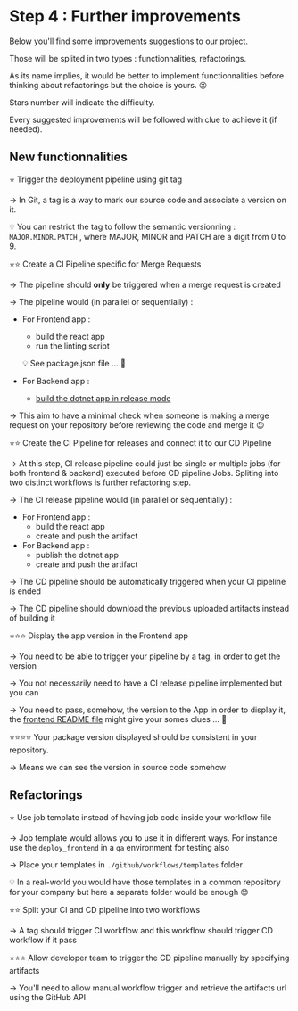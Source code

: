 # Step 4 : Further improvements

Below you'll find some improvements suggestions to our project.

Those will be splited in two types : functionnalities, refactorings.

As its name implies, it would be better to implement functionnalities before thinking about refactorings but the choice is yours. :wink:

Stars number will indicate the difficulty.

Every suggested improvements will be followed with clue to achieve it (if needed).

## New functionnalities

:star: Trigger the deployment pipeline using git tag 

&rarr; In Git, a tag is a way to mark our source code and associate a version on it.

:bulb: You can restrict the tag to follow the semantic versionning : `MAJOR.MINOR.PATCH` , where MAJOR, MINOR and PATCH are a digit from 0 to 9.

:star::star: Create a CI Pipeline specific for Merge Requests

&rarr; The pipeline should **only** be triggered when a merge request is created 

&rarr; The pipeline would (in parallel or sequentially) : 
- For Frontend app :
  - build the react app  
  - run the linting script 
  
  :bulb: See package.json file ... :eyes:

- For Backend app :
  - [build the dotnet app in release mode](https://learn.microsoft.com/en-us/dotnet/core/tools/dotnet-build)

&rarr; This aim to have a minimal check when someone is making a merge request on your repository before reviewing the code and merge it :wink:

:star::star: Create the CI Pipeline for releases and connect it to our CD Pipeline

&rarr; At this step, CI release pipeline could just be single or multiple jobs (for both frontend & backend) executed before CD pipeline Jobs. Spliting into two distinct workflows is further refactoring step.

&rarr; The CI release pipeline would (in parallel or sequentially) : 
- For Frontend app :
  - build the react app
  - create and push the artifact
- For Backend app :
  - publish the dotnet app
  - create and push the artifact

&rarr; The CD pipeline should be automatically triggered when your CI pipeline is ended

&rarr; The CD pipeline should download the previous uploaded artifacts instead of building it

:star::star::star: Display the app version in the Frontend app

&rarr; You need to be able to trigger your pipeline by a tag, in order to get the version

&rarr; You not necessarily need to have a CI release pipeline implemented but you can

&rarr; You need to pass, somehow, the version to the App in order to display it, the [frontend README file](../frontend/README.md) might give your somes clues ... :eyes:

:star::star::star::star: Your package version displayed should be consistent in your repository.

&rarr; Means we can see the version in source code somehow 

## Refactorings

:star: Use job template instead of having job code inside your workflow file

&rarr; Job template would allows you to use it in different ways. For instance use the `deploy_frontend` in a `qa` environment for testing also

&rarr; Place your templates in `./github/workflows/templates` folder 

:bulb: In a real-world you would have those templates in a common repository for your company but here a separate folder would be enough :blush:

:star::star: Split your CI and CD pipeline into two workflows

&rarr; A tag should trigger CI workflow and this workflow should trigger CD workflow if it pass

:star::star::star: Allow developer team to trigger the CD pipeline manually by specifying artifacts

&rarr; You'll need to allow manual workflow trigger and retrieve the artifacts url using the GitHub API
